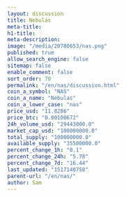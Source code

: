 ```yaml
---
layout: discussion
title: Nebulas
meta-title: 
h1-title: 
meta-description: 
image: "/media/20780653/nas.png"
published: true
allow_search_engine: false
sitemap: false
enable_comment: false
sort_order: 70
permalink: "/en/nas/discussion.html"
coin_a_symbol: "NAS"
coin_a_name: "Nebulas"
coin_a_lower_case: "nas"
price_usd: "11.8286"
price_btc: "0.00100672"
24h_volume_usd: "29443000.0"
market_cap_usd: "100000000.0"
total_supply: "100000000.0"
available_supply: "35500000.0"
percent_change_1h: "0.1"
percent_change_24h: "5.78"
percent_change_7d: "16.44"
last_updated: "1517140758"
parent-url: "/en/nas/"
author: Sam
---
```


